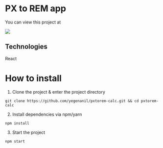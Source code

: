 # PX to REM app

You can view this project at 

<img src="https://user-images.githubusercontent.com/60621490/171225221-dea2b16f-7cbe-4875-b5bb-b932f33d9498.png" />

## Technologies
React

# How to install

1. Clone the project & enter the project directory
```
git clone https://github.com/yegenanil/pxtorem-calc.git && cd pxtorem-calc
```
2. Install dependencies via npm/yarn
```
npm install
```
3. Start the project
```
npm start
```
